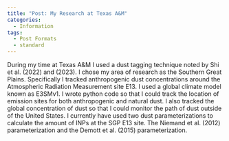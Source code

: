 ```yaml
---
title: "Post: My Research at Texas A&M"
categories:
  - Information
tags:
  - Post Formats
  - standard
---
```


During my time at Texas A&M I used a dust tagging technique noted by Shi et al. (2022) and (2023). I chose my area of research as the Southern Great Plains.
Specifically I tracked anthropogenic dust concentrations around the Atmospheric Radiation Measurement site E13. I used a global climate model known as E3SMv1.
I wrote python code so that I could track the location of emission sites for both anthropogenic and natural dust. I also tracked the global concentration of dust
so that I could monitor the path of dust outside of the United States. I currently have used two dust parameterizations to calculate the amount of INPs at
the SGP E13 site. The Niemand et al. (2012) parameterization and the Demott et al. (2015) parameterization.
